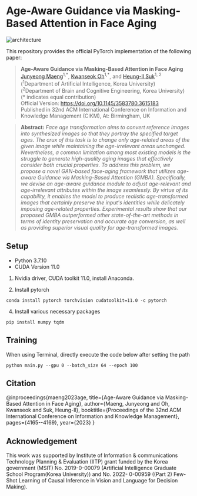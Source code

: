 # Age-Aware Guidance via Masking-Based Attention in Face Aging
![architecture](./framework.jpg)

This repository provides the official PyTorch implementation of the following paper:
> **Age-Aware Guidance via Masking-Based Attention in Face Aging**<br>
> [Junyeong Maeng](https://scholar.google.co.kr/citations?user=8yuRvWMAAAAJ&hl=ko)<sup>1,\*</sup>, [Kwanseok Oh](https://scholar.google.co.kr/citations?user=EMYHaHUAAAAJ&hl=ko)<sup>1,\*</sup>, and [Heung-Il Suk](https://scholar.google.co.kr/citations?user=dl_oZLwAAAAJ&hl=ko)<sup>1, 2</sup><br/>
> (<sup>1</sup>Department of Artificial Intelligence, Korea University) <br/>
> (<sup>2</sup>Department of Brain and Cognitive Engineering, Korea University) <br/>
> (* indicates equal contribution) <br/> 
> Official Version: https://doi.org/10.1145/3583780.3615183 <br/>
> Published in 32nd ACM International Conference on Information and Knowledge Management (CIKM), At: Birmingham, UK

> **Abstract:** *Face age transformation aims to convert reference images into synthesized images so that they portray the specified target ages. The crux of this task is to change only age-related areas of the given image while maintaining the age-irrelevant areas unchanged. Nevertheless, a common limitation among most existing models is the struggle to generate high-quality aging images that effectively consider both crucial properties. To address this problem, we propose a novel GAN-based face-aging framework that utilizes age-aware Guidance via Masking-Based Attention (GMBA). Specifically, we devise an age-aware guidance module to adjust age-relevant and age-irrelevant attributes within the image seamlessly. By virtue of its capability, it enables the model to produce realistic age-transformed images that certainly preserve the input's identities while delicately imposing age-related properties. Experimental results show that our proposed GMBA outperformed other state-of-the-art methods in terms of identity preservation and accurate age conversion, as well as providing superior visual quality for age-transformed images.*

## Setup

- Python 3.7.10
- CUDA Version 11.0

1. Nvidia driver, CUDA toolkit 11.0, install Anaconda.

2. Install pytorch
```
conda install pytorch torchvision cudatoolkit=11.0 -c pytorch
```

4. Install various necessary packages
```
pip install numpy tqdm
```

## Training

When using Terminal, directly execute the code below after setting the path


```
python main.py --gpu 0 --batch_size 64 --epoch 100
```
## Citation
@inproceedings{maeng2023age,
  title={Age-Aware Guidance via Masking-Based Attention in Face Aging},
  author={Maeng, Junyeong and Oh, Kwanseok and Suk, Heung-Il},
  booktitle={Proceedings of the 32nd ACM International Conference on Information and Knowledge Management},
  pages={4165--4169},
  year={2023}
}

## Acknowledgement
This work was supported by Institute of Information & communications Technology Planning & Evaluation (IITP) grant funded by
the Korea government (MSIT) No. 2019-0-00079 (Artificial Intelligence Graduate School Program(Korea University)) and No. 2022-
0-00959 ((Part 2) Few-Shot Learning of Causal Inference in Vision and Language for Decision Making).
